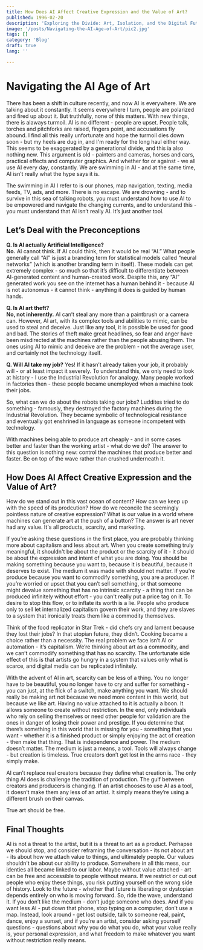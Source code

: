 ```yaml
---
title: How Does AI Affect Creative Expression and the Value of Art?
published: 1996-02-20
description: 'Exploring the Divide: Art, Isolation, and the Digital Future'
image: '/posts/Navigating-the-AI-Age-of-Art/pic2.jpg'
tags: []
category: 'Blog'
draft: true
lang: ''

---
```


# Navigating the AI Age of Art

There has been a shift in culture recently, and now AI is everywhere. We are talking about it constantly. It seems everywhere I turn, people are polarized and fired up about it. But truthfully, none of this matters. With new things, there is alaways turmoil. AI is no different - people are upset. People talk, torches and pitchforks are raised, fingers point, and accusations fly abound. I find all this really unfortunate and hope the turmoil dies down soon - but my heels are dug in, and I'm ready for the long haul either way. This seems to be exaggerated by a generational divide, and this ia also nothing new. This argument is old - painters and cameras, horses and cars, practical effects and computer graphics. And whether for or against - we all use AI every day, constantly. We are swimming in AI - and at the same time, AI isn’t really what the hype says it is.

The swimming in AI I refer to is our phones, map navigation, texting, media feeds, TV, ads, and more. There is no escape. We are drowning - and to survive in this sea of talking robots, you must understand how to use AI to be empowered and navigate the changing currents, and to understand this - you must understand that AI isn’t really AI. It’s just another tool.

## Let’s Deal with the Preconceptions

**Q. Is AI actually Artificial Intelligence?**  
**No.** AI cannot think. If AI could think, then it would be real “AI.” What people generally call “AI” is just a branding term for statistical models called “neural networks” (which is another branding term in itself). These models can get extremely complex - so much so that it’s difficult to differentiate between AI-generated content and human-created work. Despite this, any “AI” generated work you see on the internet has a human behind it - because AI is not autonomus - it cannot think - anything it does is guided by human hands.

**Q. Is AI art theft?**  
**No, not inherently.** AI can’t steal any more than a paintbrush or a camera can. However, AI art, with its complex tools and abilities to mimic, can be used to steal and deceive. Just like any tool, it is possible be used for good and bad. The stories of theft make great headlines, so fear and anger have been misdirected at the machines rather than the people abusing them. The ones using AI to mimic and deceive are the problem - not the average user, and certainly not the technology itself.

**Q. Will AI take my job?** 
Yes! If it hasn’t already taken your job, it probably will - or at least impact it severely. To understand this, we only need to look at history - I use the Industrial Revolution for analogy. Many people worked in factories then - these people became unemployed when a machine took their jobs.

So, what can we do about the robots taking our jobs? Luddites tried to do something - famously, they destroyed the factory machines during the Industrial Revolution. They became symbolic of technological resistance and eventually got enshrined in language as someone incompetent with technology.

With machines being able to produce art cheaply - and in some cases better and faster than the working artist - what do we do? The answer to this question is nothing new: control the machines that produce better and faster. Be on top of the wave rather than crushed underneath it.

## How Does AI Affect Creative Expression and the Value of Art?

How do we stand out in this vast ocean of content? How can we keep up with the speed of its prodcution? How do we reconcile the seemingly pointless nature of creative expression? What is our value in a world where machines can generate art at the push of a button? The answer is art never had any value. It's all products, scarcity, and marketing.

If you’re asking these questions in the first place, you are probably thinking more about capitalism and less about art. When you create something truly meaningful, it shouldn't be about the product or the scarcity of it - it should be about the expression and intent of what you are doing. You should be making something because you want to, because it is beautiful, because it deserves to exist. The medium it was made with should not matter. If you're produce because you want to commodify something, you are a producer. If you’re worried or upset that you can’t sell something, or that someone might devalue something that has no intrinsic scarcity - a thing that can be produced infinitely without effort - you can't really put a price tag on it. To desire to stop this flow, or to inflate its worth is a lie. People who produce only to sell let internalized capitalism govern their work, and they are slaves to a system that ironically treats them like a commodity themselves.

Think of the food replicator in Star Trek - did chefs cry and lament because they lost their jobs? In that utopian future, they didn’t. Cooking became a choice rather than a necessity. The real problem we face isn’t AI or automation - it’s capitalism. We’re thinking about art as a commodity, and we can’t commodify something that has no scarcity. The unfortunate side effect of this is that artists go hungry in a system that values only what is scarce, and digital media can be replicated infinitely.

With the advent of AI in art, scarcity can be less of a thing. You no longer have to be beautiful, you no longer have to cry and suffer for something - you can just, at the flick of a switch, make anything you want. We should really be making art not because we need more content in this world, but because we like art. Having no value attached to it is actually a boon. It allows someone to create without restriction. In the end, only individuals who rely on selling themselves or need other people for validation are the ones in danger of losing their power and prestige. If you determine that there’s something in this world that is missing for you - something that you want - whether it is a finished product or simply enjoying the act of creation - then make that thing. That is independence and power. The medium doesn’t matter. The medium is just a means, a tool. Tools will always change - but creation is timeless. True creators don’t get lost in the arms race - they simply make.

AI can’t replace real creators because they define what creation is. The only thing AI does is challenge the tradition of production. The gulf between creators and producers is changing. If an artist chooses to use AI as a tool, it doesn’t make them any less of an artist. It simply means they’re using a different brush on their canvas.

True art should be free.

## Final Thoughts

AI is not a threat to the artist, but it is a threat to art as a product. 
Perhapse we should stop, and consider reframing the conversation - its not about art - its about how we attach value to things, and ultimately people. Our values shouldn't be about our ability to produce. Somewhere in all this mess, our identies all became linked to our labor.
Maybe without value attached - art can be free and accessible to people without means. If we restrict or cut out people who enjoy these things, you risk putting yourself on the wrong side of history. Look to the future - whether that future is liberating or dystopian depends entirely on who is moving forward. So, ride the wave, understand it. If you don’t like the medium - don’t judge someone who does. And if you want less AI - put down that phone, stop typing on a computer, don’t use a map. Instead, look around - get lost outside, talk to someone real, paint, dance, enjoy a sunset, and if you’re an artist, consider asking yourself questions - questions about why you do what you do, what your value really is, your personal expression, and what freedom to make whatever you want without restriction really means.
